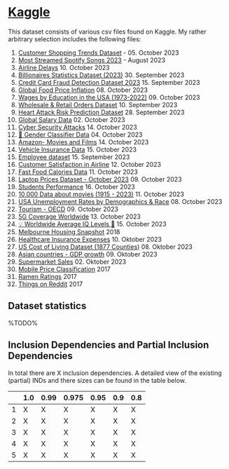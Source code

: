 # [Kaggle](https://www.kaggle.com/datasets)
This dataset consists of various csv files found on Kaggle. My rather arbitrary selection includes the following files:

1) [Customer Shopping Trends Dataset](https://www.kaggle.com/datasets/iamsouravbanerjee/customer-shopping-trends-dataset) - 05. October 2023
2) [Most Streamed Spotify Songs 2023](https://www.kaggle.com/datasets/nelgiriyewithana/top-spotify-songs-2023) - August 2023
3) [Airline Delays](https://www.kaggle.com/datasets/eugeniyosetrov/airline-delays) 10. October 2023
4) [Billionaires Statistics Dataset (2023)](https://www.kaggle.com/datasets/nelgiriyewithana/billionaires-statistics-dataset) 30. September 2023
5) [Credit Card Fraud Detection Dataset 2023](https://www.kaggle.com/datasets/nelgiriyewithana/credit-card-fraud-detection-dataset-2023) 15. September 2023
6) [Global Food Price Inflation](https://www.kaggle.com/datasets/anshtanwar/monthly-food-price-estimates) 08. October 2023
7) [Wages by Education in the USA (1973-2022)](https://www.kaggle.com/datasets/asaniczka/wages-by-education-in-the-usa-1973-2022) 09. October 2023
8) [Wholesale & Retail Orders Dataset](https://www.kaggle.com/datasets/gabrielsantello/wholesale-and-retail-orders-dataset) 10. September 2023
9) [Heart Attack Risk Prediction Dataset](https://www.kaggle.com/datasets/iamsouravbanerjee/heart-attack-prediction-dataset) 28. September 2023
10) [Global Salary Data](https://www.kaggle.com/datasets/zedataweaver/global-salary-data) 02. October 2023
11) [Cyber Security Attacks](https://www.kaggle.com/datasets/teamincribo/cyber-security-attacks) 14. October 2023
12) [🧬 Gender Classifier Data](https://www.kaggle.com/datasets/mexwell/gender-classifier-data) 04. October 2023
13) [Amazon- Movies and Films](https://www.kaggle.com/datasets/muhammadawaistayyab/amazon-movies-and-films) 14. October 2023
14) [Vehicle Insurance Data](https://www.kaggle.com/datasets/imtkaggleteam/vehicle-insurance-data) 15. October 2023
15) [Employee dataset](https://www.kaggle.com/datasets/tawfikelmetwally/employee-dataset) 15. September 2023
16) [Customer Satisfaction in Airline](https://www.kaggle.com/datasets/yakhyojon/customer-satisfaction-in-airline) 12. October 2023
17) [Fast Food Calories Data](https://www.kaggle.com/datasets/sujaykapadnis/fast-food-calories-data) 11. October 2023
18) [Laptop Prices Dataset - October 2023](https://www.kaggle.com/datasets/talhabarkaatahmad/laptop-prices-dataset-october-2023) 09. October 2023
19) [Students Performance](https://www.kaggle.com/datasets/joebeachcapital/students-performance) 16. October 2023
20) [10,000 Data about movies (1915 - 2023)](https://www.kaggle.com/datasets/willianoliveiragibin/10000-data-about-movies-1915-2023) 11. October 2023
21) [USA Unemployment Rates by Demographics & Race](https://www.kaggle.com/datasets/asaniczka/unemployment-rates-by-demographics-1978-2023) 08. October 2023
22) [Tourism - OECD](https://www.kaggle.com/datasets/zsinghrahulk/tourism-oecd/discussion) 09. October 2023
23) [5G Coverage Worldwide](https://www.kaggle.com/datasets/ddosad/5g-coverage-worldwide) 13. October 2023
24) [💡 Worldwide Average IQ Levels 🧠](https://www.kaggle.com/datasets/abhijitdahatonde/worldwide-average-iq-levels) 15. October 2023
25) [Melbourne Housing Snapshot](https://www.kaggle.com/datasets/dansbecker/melbourne-housing-snapshot) 2018
26) [Healthcare Insurance Expenses](https://www.kaggle.com/datasets/arunjangir245/healthcare-insurance-expenses) 10. Oktober 2023
27) [US Cost of Living Dataset (1877 Counties)](https://www.kaggle.com/datasets/asaniczka/us-cost-of-living-dataset-3171-counties) 08. Oktober 2023
28) [Asian countries - GDP growth](https://www.kaggle.com/datasets/zsinghrahulk/asian-countries-gdp-growth) 09. Oktober 2023
29) [Supermarket Sales](https://www.kaggle.com/datasets/alexhuitron/supermarket-sales) 02. Oktober 2023
30) [Mobile Price Classification](https://www.kaggle.com/datasets/iabhishekofficial/mobile-price-classification) 2017
31) [Ramen Ratings](https://www.kaggle.com/datasets/residentmario/ramen-ratings) 2017
32) [Things on Reddit](https://www.kaggle.com/datasets/residentmario/things-on-reddit) 2017


## Dataset statistics
%TODO%

## Inclusion Dependencies and Partial Inclusion Dependencies
In total there are X inclusion dependencies. A detailed view of the existing (partial) INDs
and there sizes can be found in the table below.

|     | 1.0 | 0.99 | 0.975 | 0.95 | 0.9 | 0.8 |
|-----|-----|------|-------|------|-----|-----|
| 1   | X   | X    | X     | X    | X   | X   |
| 2   | X   | X    | X     | X    | X   | X   |
| 3   | X   | X    | X     | X    | X   | X   |
| 4   | X   | X    | X     | X    | X   | X   |
| 5   | X   | X    | X     | X    | X   | X   |


